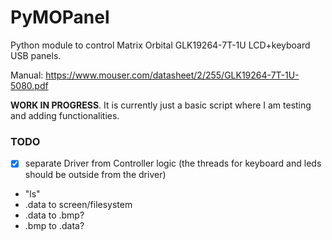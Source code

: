 # PyMOPanel
Python module to control Matrix Orbital GLK19264-7T-1U LCD+keyboard USB panels.

Manual: https://www.mouser.com/datasheet/2/255/GLK19264-7T-1U-5080.pdf

**WORK IN PROGRESS**. It is currently just a basic script where I am testing and adding functionalities.

### TODO
 - [x] separate Driver from Controller logic (the threads for keyboard and leds should be outside from the driver)
 - "ls"
 - .data to screen/filesystem
 - .data to .bmp?
 - .bmp to .data?
